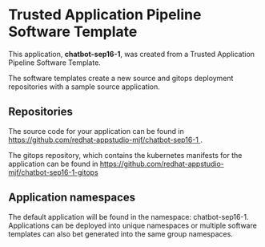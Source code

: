# Trusted Application Pipeline Software Template

This application, **chatbot-sep16-1**, was created from a Trusted Application Pipeline Software Template.

The software templates create a new source and gitops deployment repositories with a sample source application. 

## Repositories

The source code for your application can be found in [https://github.com/redhat-appstudio-mjf/chatbot-sep16-1 ](https://github.com/redhat-appstudio-mjf/chatbot-sep16-1 ).
 
The gitops repository, which contains the kubernetes manifests for the application can be found in 
[https://github.com/redhat-appstudio-mjf/chatbot-sep16-1-gitops ](https://github.com/redhat-appstudio-mjf/chatbot-sep16-1-gitops ) 

## Application namespaces 

The default application will be found in the namespace: chatbot-sep16-1. Applications can be deployed into unique namespaces or multiple software templates can also bet generated into the same group namespaces.  